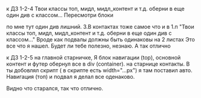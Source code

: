 к ДЗ 1-2-4
Твои классы топ, мидл, мидл_контент и т.д. оберни в еще один див с классом...
Пересмотри блоки <div class="middle">
<div class="middle__content">
<div class="middle__info"> по мне тут один див лишний. 3.В контактах тоже самое что и в 1.п "Твои классы топ, мидл, мидл_контент и т.д. оберни в еще один див с классом..."
Вроде как подвалы должны быть одинаковы на 2 листах Это все что я нашел. Будет ли тебе полезно, незнаю. А так отлично

к ДЗ 1-2-5
на главной старничке, Я блок навигации (top), основной контент и футер обернул все в div (container).
на старнице контакты. В ты добовлял скрипт ( в скрипте есть width="...px") я там поставил авто.
Навигация (топ) и подвал я делал все оденаково.

Видно что старался, так что отлично.
